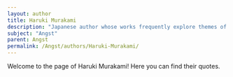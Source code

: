 ```yaml
---
layout: author
title: Haruki Murakami
description: "Japanese author whose works frequently explore themes of existential angst and loneliness, presenting characters in surreal yet relatable dilemmas."
subject: "Angst"
parent: Angst
permalink: /Angst/authors/Haruki-Murakami/
---
```


Welcome to the page of Haruki Murakami! Here you can find their quotes.
